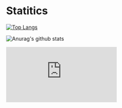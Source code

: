 

<!--
**HUGOW04/HUGOW04** is a ✨ _special_ ✨ repository because its `README.md` (this file) appears on your GitHub profile.

Here are some ideas to get you started:

- 🔭 I’m currently working on ...
- 🌱 I’m currently learning ...
- 👯 I’m looking to collaborate on ...
- 🤔 I’m looking for help with ...
- 💬 Ask me about ...
- 📫 How to reach me: ...
- 😄 Pronouns: ...
- ⚡ Fun fact: ...
-->

# Statitics 
[![Top Langs](https://github-readme-stats.vercel.app/api/top-langs/?username=HUGOW04&theme=dark&show_icons=true&layout=compact)](https://github.com/anuraghazra/github-readme-stats)

![Anurag's github stats](https://github-readme-stats.vercel.app/api?username=HUGOW04&theme=dark&show_icons=true)

<iframe  src="https://ionicabizau.github.io/github-profile-languages/api.html?HUGOW04" frameborder="0"></iframe>

